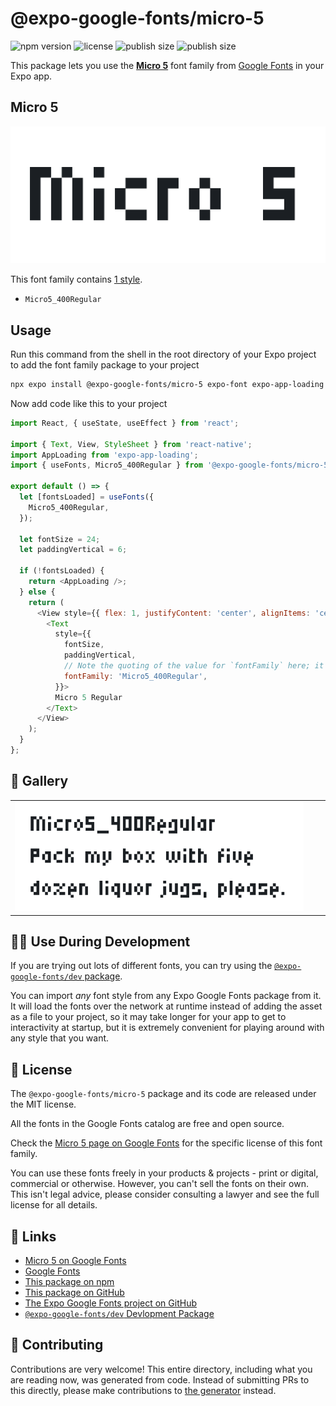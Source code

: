 # @expo-google-fonts/micro-5

![npm version](https://flat.badgen.net/npm/v/@expo-google-fonts/micro-5)
![license](https://flat.badgen.net/github/license/expo/google-fonts)
![publish size](https://flat.badgen.net/packagephobia/install/@expo-google-fonts/micro-5)
![publish size](https://flat.badgen.net/packagephobia/publish/@expo-google-fonts/micro-5)

This package lets you use the [**Micro 5**](https://fonts.google.com/specimen/Micro+5) font family from [Google Fonts](https://fonts.google.com/) in your Expo app.

## Micro 5

![Micro 5](./font-family.png)

This font family contains [1 style](#-gallery).

- `Micro5_400Regular`

## Usage

Run this command from the shell in the root directory of your Expo project to add the font family package to your project
```sh
npx expo install @expo-google-fonts/micro-5 expo-font expo-app-loading
```

Now add code like this to your project
```js
import React, { useState, useEffect } from 'react';

import { Text, View, StyleSheet } from 'react-native';
import AppLoading from 'expo-app-loading';
import { useFonts, Micro5_400Regular } from '@expo-google-fonts/micro-5';

export default () => {
  let [fontsLoaded] = useFonts({
    Micro5_400Regular,
  });

  let fontSize = 24;
  let paddingVertical = 6;

  if (!fontsLoaded) {
    return <AppLoading />;
  } else {
    return (
      <View style={{ flex: 1, justifyContent: 'center', alignItems: 'center' }}>
        <Text
          style={{
            fontSize,
            paddingVertical,
            // Note the quoting of the value for `fontFamily` here; it expects a string!
            fontFamily: 'Micro5_400Regular',
          }}>
          Micro 5 Regular
        </Text>
      </View>
    );
  }
};

```

## 🔡 Gallery


||||
|-|-|-|
|![Micro5_400Regular](./Micro5_400Regular.ttf.png)||||


## 👩‍💻 Use During Development

If you are trying out lots of different fonts, you can try using the [`@expo-google-fonts/dev` package](https://github.com/expo/google-fonts/tree/master/font-packages/dev#readme).

You can import *any* font style from any Expo Google Fonts package from it. It will load the fonts
over the network at runtime instead of adding the asset as a file to your project, so it may take longer
for your app to get to interactivity at startup, but it is extremely convenient
for playing around with any style that you want.

## 📖 License

The `@expo-google-fonts/micro-5` package and its code are released under the MIT license.

All the fonts in the Google Fonts catalog are free and open source.

Check the [Micro 5 page on Google Fonts](https://fonts.google.com/specimen/Micro+5) for the specific license of this font family.

You can use these fonts freely in your products & projects - print or digital, commercial or otherwise. However, you can't sell the fonts on their own. This isn't legal advice, please consider consulting a lawyer and see the full license for all details.

## 🔗 Links

- [Micro 5 on Google Fonts](https://fonts.google.com/specimen/Micro+5)
- [Google Fonts](https://fonts.google.com/)
- [This package on npm](https://www.npmjs.com/package/@expo-google-fonts/micro-5)
- [This package on GitHub](https://github.com/expo/google-fonts/tree/master/font-packages/micro-5)
- [The Expo Google Fonts project on GitHub](https://github.com/expo/google-fonts)
- [`@expo-google-fonts/dev` Devlopment Package](https://github.com/expo/google-fonts/tree/master/font-packages/dev)

## 🤝 Contributing

Contributions are very welcome! This entire directory, including what you are reading now, was generated from code. Instead of submitting PRs to this directly, please make contributions to [the generator](https://github.com/expo/google-fonts/tree/master/packages/generator) instead.
